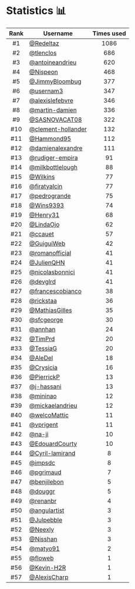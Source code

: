 # Statistics 📊

|Rank|Username|Times used|
:--------:|--------|:--------:|
|#1|[@Redeltaz](https://github.com/Redeltaz)|1086|
|#2|[@tlenclos](https://github.com/tlenclos)|686|
|#3|[@antoineandrieu](https://github.com/antoineandrieu)|620|
|#4|[@Nispeon](https://github.com/Nispeon)|468|
|#5|[@JimmyBloombug](https://github.com/JimmyBloombug)|377|
|#6|[@usernam3](https://github.com/usernam3)|347|
|#7|[@alexislefebvre](https://github.com/alexislefebvre)|346|
|#8|[@martin-damien](https://github.com/martin-damien)|336|
|#9|[@SASNOVACAT08](https://github.com/SASNOVACAT08)|322|
|#10|[@clement-hollander](https://github.com/clement-hollander)|132|
|#11|[@Hammond95](https://github.com/Hammond95)|112|
|#12|[@damienalexandre](https://github.com/damienalexandre)|111|
|#13|[@rudiger-empira](https://github.com/rudiger-empira)|91|
|#14|[@milkbottlelough](https://github.com/milkbottlelough)|88|
|#15|[@Wilkins](https://github.com/Wilkins)|77|
|#16|[@firatyalcin](https://github.com/firatyalcin)|77|
|#17|[@pedrogrande](https://github.com/pedrogrande)|75|
|#18|[@Wins9393](https://github.com/Wins9393)|74|
|#19|[@Henry31](https://github.com/Henry31)|68|
|#20|[@LindaOjo](https://github.com/LindaOjo)|62|
|#21|[@ccauet](https://github.com/ccauet)|57|
|#22|[@GuiguiWeb](https://github.com/GuiguiWeb)|42|
|#23|[@romanofficial](https://github.com/romanofficial)|41|
|#24|[@JulienQHN](https://github.com/JulienQHN)|41|
|#25|[@nicolasbonnici](https://github.com/nicolasbonnici)|41|
|#26|[@devglrd](https://github.com/devglrd)|41|
|#27|[@francescobianco](https://github.com/francescobianco)|38|
|#28|[@rickstaa](https://github.com/rickstaa)|36|
|#29|[@MathiasGilles](https://github.com/MathiasGilles)|35|
|#30|[@sfcgeorge](https://github.com/sfcgeorge)|30|
|#31|[@annhan](https://github.com/annhan)|24|
|#32|[@TimPrd](https://github.com/TimPrd)|20|
|#33|[@TessiaG](https://github.com/TessiaG)|20|
|#34|[@AleDel](https://github.com/AleDel)|18|
|#35|[@Crysicia](https://github.com/Crysicia)|16|
|#36|[@PierrickP](https://github.com/PierrickP)|13|
|#37|[@j-hassani](https://github.com/j-hassani)|13|
|#38|[@mininao](https://github.com/mininao)|12|
|#39|[@mickaelandrieu](https://github.com/mickaelandrieu)|12|
|#40|[@welcoMattic](https://github.com/welcoMattic)|11|
|#41|[@vprigent](https://github.com/vprigent)|11|
|#42|[@na-ji](https://github.com/na-ji)|10|
|#43|[@EdouardCourty](https://github.com/EdouardCourty)|10|
|#44|[@Cyril-lamirand](https://github.com/Cyril-lamirand)|8|
|#45|[@impsdc](https://github.com/impsdc)|8|
|#46|[@pgrimaud](https://github.com/pgrimaud)|7|
|#47|[@benjilebon](https://github.com/benjilebon)|5|
|#48|[@douggr](https://github.com/douggr)|5|
|#49|[@renanbr](https://github.com/renanbr)|4|
|#50|[@angulartist](https://github.com/angulartist)|3|
|#51|[@Julpebble](https://github.com/Julpebble)|3|
|#52|[@Neexly](https://github.com/Neexly)|3|
|#53|[@Nisshan](https://github.com/Nisshan)|3|
|#54|[@matyo91](https://github.com/matyo91)|2|
|#55|[@floweb](https://github.com/floweb)|1|
|#56|[@Kevin-H2R](https://github.com/Kevin-H2R)|1|
|#57|[@AlexisCharp](https://github.com/AlexisCharp)|1|
